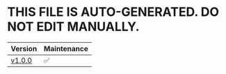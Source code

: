 <!-- markdownlint-disable -->
# THIS FILE IS AUTO-GENERATED. DO NOT EDIT MANUALLY.

| Version                                                                 | Maintenance |
|-------------------------------------------------------------------------|-------------|
| [v1.0.0](https://github.com/Falcion/Patternugit/tree/v1.0.0)            | ✅          |

